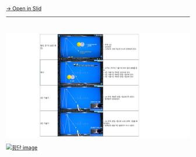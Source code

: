 [→ Open in Slid](https://app.slid.cc/docs/51f2b8a0d1bd4a4ca58dd75528cb03e1)


---


‏‏‎ ‎

![횡단1](https://github.com/bhkyung/bhkyung.github.io/blob/7d93f62dd77bb9d2131c1dabf341da90f45731e9/images/%ED%9A%A1%EB%8B%A81.JPG)

[![횡단 image](https://slid-users-assets-v1-seoul.s3.ap-northeast-2.amazonaws.com/public/image_upload/51f2b8a0d1bd4a4ca58dd75528cb03e1/483f592f-6040-4d84-a80b-9e032a91bc34.png)](undefined)
